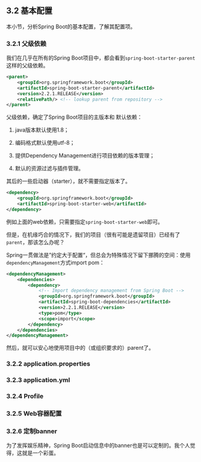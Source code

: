 ## 3.2 基本配置

本小节，分析Spring Boot的基本配置，了解其配置项。

### 3.2.1 父级依赖

我们在几乎在所有的Spring Boot项目中，都会看到`spring-boot-starter-parent`这样的父级依赖。

```xml
<parent>
    <groupId>org.springframework.boot</groupId>
    <artifactId>spring-boot-starter-parent</artifactId>
    <version>2.2.1.RELEASE</version>
    <relativePath/> <!-- lookup parent from repository -->
</parent>
```

父级依赖，确定了Spring Boot项目的主版本和 默认依赖：

1. java版本默认使用1.8；

2. 编码格式默认使用utf-8；

3. 提供Dependency Management进行项目依赖的版本管理；

4. 默认的资源过滤与插件管理。

其后的一些启动器（starter），就不需要指定版本了。

```xml
<dependency>
    <groupId>org.springframework.boot</groupId>
    <artifactId>spring-boot-starter-web</artifactId>
</dependency>
```

例如上面的web依赖，只需要指定`spring-boot-starter-web`即可。

但是，在机缘巧合的情况下，我们的项目（很有可能是遗留项目）已经有了`parent`，那该怎么办呢？

Spring一贯做法是”约定大于配置“，但总会为特殊情况下留下挪腾的空间：使用`dependencyManagement`方式import pom：

```xml
<dependencyManagement>
    <dependencies>
        <dependency>
            <!-- Import dependency management from Spring Boot -->
            <groupId>org.springframework.boot</groupId>
            <artifactId>spring-boot-dependencies</artifactId>
            <version>2.2.1.RELEASE</version>
            <type>pom</type>
            <scope>import</scope>
        </dependency>
    </dependencies>
</dependencyManagement>
```

然后，就可以安心地使用项目中的（或组织要求的）parent了。

### 3.2.2 application.properties

### 3.2.3 application.yml

### 3.2.4 Profile

### 3.2.5 Web容器配置

### 3.2.6 定制banner

为了发挥娱乐精神，Spring Boot启动信息中的banner也是可以定制的。我个人觉得，这就是一个彩蛋。
